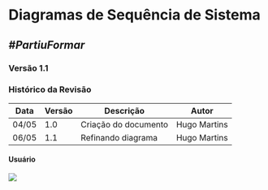 # **Diagramas de Sequência de Sistema**

##  ***#PartiuFormar***

### **Versão 1.1**

### Histórico da Revisão
Data|Versão|Descrição|Autor
-----|------|---------|-------
04/05|1.0|Criação do documento|Hugo Martins
06/05|1.1|Refinando diagrama|Hugo Martins

#### Usuário

![](http://imgur.com/su7oPhz.png)